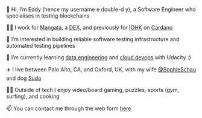 👋 Hi, I’m Eddy (hence my username e double-d y), a Software Engineer who specialises in testing blockchains 

👨‍💻 I work for [Mangata](https://mangata.finance), a [DEX](https://en.wikipedia.org/wiki/Decentralized_exchange), and previously for [IOHK](https://iohk.io) on [Cardano](https://en.wikipedia.org/wiki/Cardano_(blockchain_platform))

👀 I’m interested in building reliable software testing infrastructure and automated testing pipelines

🌱 I’m currently learning [data engineering](https://www.udacity.com/course/data-engineer-nanodegree--nd027) and [cloud devops](https://www.udacity.com/course/cloud-dev-ops-nanodegree--nd9991) with Udacity :)

✈️ I live between Palo Alto, CA, and Oxford, UK, with my wife [@SophieSchau](https://github.com/SophieSchau) and dog [Sudo](https://www.instagram.com/adognamedsudo/?hl=en)

🏄‍♂️ Outside of tech I enjoy video/board gaming, puzzles, sports (gym, surfing), and cooking

📫 You can contact me through the web form [here](https://edoubledy.github.io)
